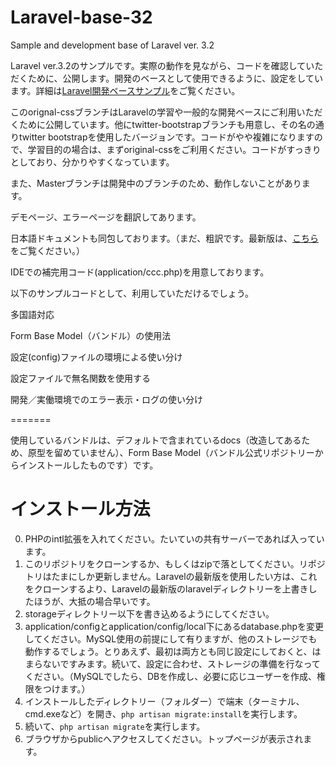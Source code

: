Laravel-base-32
===============

Sample and development base of Laravel ver. 3.2

Laravel ver.3.2のサンプルです。実際の動作を見ながら、コードを確認していただくために、公開します。開発のベースとして使用できるように、設定をしています。詳細は[Laravel開発ベースサンプル](http://kore1server.com/laravel-tutorial/312-laravel-32-development-base-sample.html)をご覧ください。

このorignal-cssブランチはLaravelの学習や一般的な開発ベースにご利用いただくために公開しています。他にtwitter-bootstrapブランチも用意し、その名の通りtwitter bootstrapを使用したバージョンです。コードがやや複雑になりますので、学習目的の場合は、まずoriginal-cssをご利用ください。コードがすっきりとしており、分かりやすくなっています。

また、Masterブランチは開発中のブランチのため、動作しないことがあります。

デモページ、エラーページを翻訳してあります。

日本語ドキュメントも同包しております。（まだ、粗訳です。最新版は、[こちら](http://laravel.kore1server.com)をご覧ください。）

IDEでの補完用コード(application/ccc.php)を用意しております。

以下のサンプルコードとして、利用していただけるでしょう。

多国語対応

Form Base Model（バンドル）の使用法

設定(config)ファイルの環境による使い分け

設定ファイルで無名関数を使用する

開発／実働環境でのエラー表示・ログの使い分け

=======

使用しているバンドルは、デフォルトで含まれているdocs（改造してあるため、原型を留めていません）、Form Base Model（バンドル公式リポジトリーからインストールしたものです）です。

インストール方法
================

0. PHPのintl拡張を入れてください。たいていの共有サーバーであれば入っています。
1. このリポジトリをクローンするか、もしくはzipで落としてください。リポジトリはたまにしか更新しません。Laravelの最新版を使用したい方は、これをクローンするより、Laravelの最新版のlaravelディレクトリーを上書きしたほうが、大抵の場合早いです。
2. storageディレクトリー以下を書き込めるようにしてください。
3. application/configとapplication/config/local下にあるdatabase.phpを変更してください。MySQL使用の前提にして有りますが、他のストレージでも動作するでしょう。とりあえず、最初は両方とも同じ設定にしておくと、はまらないですみます。続いて、設定に合わせ、ストレージの準備を行なってください。（MySQLでしたら、DBを作成し、必要に応じユーザーを作成、権限をつけます。）
4. インストールしたディレクトリー（フォルダー）で端末（ターミナル、cmd.exeなど）を開き、`php artisan migrate:install`を実行します。
5. 続いて、`php artisan migrate`を実行します。
6. ブラウザからpublicへアクセスしてください。トップページが表示されます。
